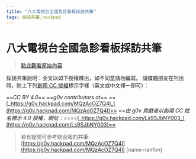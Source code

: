 ```yaml
---
title: "八大電視台全國急診看板採訪共筆"
tags: 採訪共筆,hackpad
---
```


# 八大電視台全國急診看板採訪共筆

> [點此觀看原始內容](https://g0v.hackpad.tw/Ls9SJbNY003)

採訪共筆說明：全文以如下授權釋出，如不同意請勿編寫。
請媒體朋友在刊出時，附上下列[創用 CC 授權](https://creativecommons.org/licenses/by/4.0/deed.zh_TW)標示字樣（英文或中文擇一即可）：

==_CC BY 4.0_== ==_g0v contributors at_== ==[_https://g0v.hackpad.com/MQzAcOZ7Q4I_](https://g0v.hackpad.com/MQzAcOZ7Q4I)==
==_由 g0v 貢獻者以創用 CC 姓名標示 4.0 授權，網址：_====[_https://g0v.hackpad.com/Ls9SJbNY003_](https://g0v.hackpad.com/Ls9SJbNY003)==
> 若有疑問可參考聯合報的共筆: [https://g0v.hackpad.com/MQzAcOZ7Q4I](https://g0v.hackpad.com/MQzAcOZ7Q4I)
> [name=lanfon]


